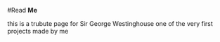 #Read  **Me**

this is a trubute page for Sir George Westinghouse one of the very first projects made by me
